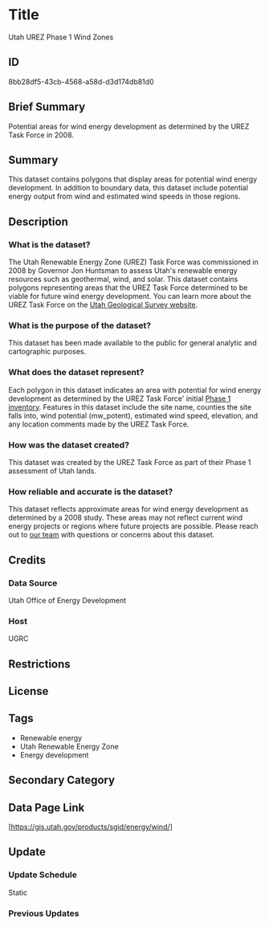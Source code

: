 # Title

Utah UREZ Phase 1 Wind Zones

## ID

8bb28df5-43cb-4568-a58d-d3d174db81d0

## Brief Summary

Potential areas for wind energy development as determined by the UREZ Task Force in 2008.

## Summary

This dataset contains polygons that display areas for potential wind energy development. In addition to boundary data, this dataset include potential energy output from wind and estimated wind speeds in those regions.

## Description

### What is the dataset?

The Utah Renewable Energy Zone (UREZ) Task Force was commissioned in 2008 by Governor Jon Huntsman to assess Utah's renewable energy resources such as geothermal, wind, and solar. This dataset contains polygons representing areas that the UREZ Task Force determined to be viable for future wind energy development. You can learn more about the UREZ Task Force on the [Utah Geological Survey website](https://geology.utah.gov/map-pub/survey-notes/energy-news/energy-news-utahs-renewable-energy-zone-assessment/).

### What is the purpose of the dataset?

This dataset has been made available to the public for general analytic and cartographic purposes.

### What does the dataset represent?

Each polygon in this dataset indicates an area with potential for wind energy development as determined by the UREZ Task Force' initial [Phase 1 inventory](https://ugspub.nr.utah.gov/publications/misc_pubs/MP-09-1.pdf). Features in this dataset include the site name, counties the site falls into, wind potential (mw_potent), estimated wind speed, elevation, and any location comments made by the UREZ Task Force.

### How was the dataset created?

This dataset was created by the UREZ Task Force as part of their Phase 1 assessment of Utah lands.

<!--- Was UGRC involved in the creation of this dataset? --->

### How reliable and accurate is the dataset?

This dataset reflects approximate areas for wind energy development as determined by a 2008 study. These areas may not reflect current wind energy projects or regions where future projects are possible. Please reach out to [our team](https://gis.utah.gov/contact/) with questions or concerns about this dataset.

## Credits

### Data Source

Utah Office of Energy Development

### Host

UGRC

## Restrictions

## License

## Tags

- Renewable energy
- Utah Renewable Energy Zone
- Energy development

## Secondary Category

## Data Page Link

[https://gis.utah.gov/products/sgid/energy/wind/]

<!--- Usually the title on the data page and the one on our OpenData site match, these ones do not, should they match? --->

## Update

### Update Schedule

Static

### Previous Updates
